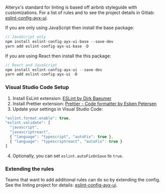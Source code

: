 
Alteryx's standard for linting is based off airbnb styleguide with customizations. For a list of rules and to see the project details in Gitlab: [eslint-config-ayx-ui](https://git.alteryx.com/ayx-ui/eslint-config-ayx-ui).

If you are only using JavaScript then install the base package:

```js static
// JavaScript only
npm install eslint-config-ayx-ui-base --save-dev
yarn add eslint-config-ayx-ui-base -D
```

If you are using React then install the this package:

```js static
// React and JavaScript
npm install eslint-config-ayx-ui --save-dev
yarn add eslint-config-ayx-ui -D
```

### Visual Studio Code Setup
1. Install EsLint extension: [ESLint by Dirk Baeumer](https://marketplace.visualstudio.com/items?itemName=dbaeumer.vscode-eslint)
2. Install Prettier extension: [Prettier - Code formatter by Esben Petersen](https://marketplace.visualstudio.com/items?itemName=esbenp.prettier-vscode)
3. Update your settings in Visual Studio Code:

```js static
"eslint.format.enable": true,
"eslint.validate": [
  "javascript",
  "javascriptreact",
  { "language": "typescript", "autoFix": true },
  { "language": "typescriptreact", "autoFix": true }
]
```

4. Optionally, you can set `eslint.autoFixOnSave` to `true`.

### Extending the rules
Teams that want to add additional rules can do so by extending the config. See the linting project for details: [eslint-config-ayx-ui](https://git.alteryx.com/ayx-ui/eslint-config-ayx-ui).

